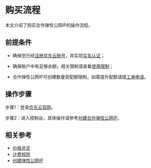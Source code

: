 # 购买流程

本文介绍了购买合作弹性公网IP的操作流程。

## 前提条件

- 确保您已经[注册京东云账号](https://user.jdcloud.com/register?returnUrl=https%3A%2F%2Fwww.jdcloud.com%2F)，并实现[实名认证](https://docs.jdcloud.com/cn/real-name-verification/introduction)；

- 确保账户中有足够余额，相关限制请查看[使用限制](https://docs.jdcloud.com/cn/elastic-ip/restrictions)；

- 合作弹性公网IP可创建数量受配额限制，如需提升配额请提[工单申请](https://ticket.jdcloud.com/applyorder/submit)。

## 操作步骤

步骤1：登录[京东云官网](https://www.jdcloud.com/)。

步骤2：进入控制台，具体操作请参考[创建合作弹性公网IP](../Operation-Guide/Create-Elastic-IP.md)。

## 相关参考

- [价格总览](Price-Overview.md)
- [计费规则](Billing-Rules.md)
- [创建弹性公网IP](../Operation-Guide/Elastic-IP-Management/Create-Elastic-IP.md)
